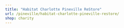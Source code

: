 ```yaml
---
title: "Habitat Charlotte Pineville ReStore"
url: /pineville/habitat-charlotte-pineville-restore/
shop: charity
---
```

